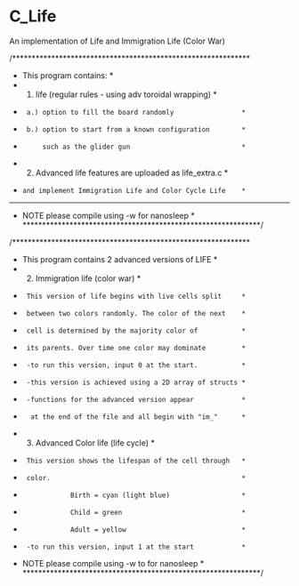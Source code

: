 # C_Life
An implementation of Life and Immigration Life (Color War)

/*************************************************************
*  This program contains:                                    *
*  1. life (regular rules - using adv toroidal wrapping)     *
*      a.) option to fill the board randomly                 *
*      b.) option to start from a known configuration        *
*          such as the glider gun                            *
*  2. Advanced life features are uploaded as life_extra.c    *
*     and implement Immigration Life and Color Cycle Life    *
**************************************************************
*  NOTE please compile using -w for nanosleep                *
*************************************************************/

/*************************************************************
*  This program contains 2 advanced versions of LIFE         *
*  2. Immigration life (color war)                           *
*      This version of life begins with live cells split     *
*      between two colors randomly. The color of the next    *
*      cell is determined by the majority color of           *
*      its parents. Over time one color may dominate         *
*      -to run this version, input 0 at the start.           *
*      -this version is achieved using a 2D array of structs *
*      -functions for the advanced version appear            *
*       at the end of the file and all begin with "im_"      *
*  3. Advanced Color life (life cycle)                       *
*      This version shows the lifespan of the cell through   *
*      color.                                                *
*                 Birth = cyan (light blue)                  *
*                 Child = green                              *
*                 Adult = yellow                             *
*      -to run this version, input 1 at the start            *
*  NOTE please compile using -w to for nanosleep             *
*************************************************************/
